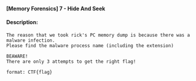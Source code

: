 #### [Memory Forensics] 7 - Hide And Seek  

#### Description:   

```
The reason that we took rick's PC memory dump is because there was a malware infection.
Please find the malware process name (including the extension)

BEAWARE! 
There are only 3 attempts to get the right flag!

format: CTF{flag}
```

